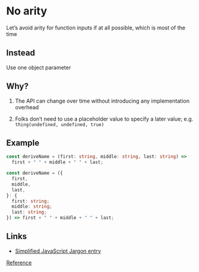 # No arity

Let’s avoid arity for function inputs if at all possible, which is most of the time

## Instead

Use one object parameter

## Why?

1. The API can change over time without introducing any implementation overhead

1. Folks don’t need to use a placeholder value to specify a later value; e.g. `thing(undefined, undefined, true)`

## Example

```ts
const deriveName = (first: string, middle: string, last: string) =>
  first + " " + middle + " " + last;
```

```ts
const deriveName = ({
  first,
  middle,
  last,
}: {
  first: string;
  middle: string;
  last: string;
}) => first + " " + middle + " " + last;
```

## Links

- [Simplified JavaScript Jargon entry](http://jargon.js.org/_glossary/ARITY.md)

[Reference](https://github.com/kirkstrobeck/stash/blob/main/style-guide/no-arity.md)
